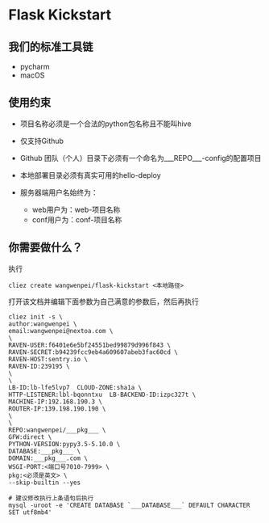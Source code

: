 Flask Kickstart
=================

我们的标准工具链
----

- pycharm
- macOS


使用约束
----

- 项目名称必须是一个合法的python包名称且不能叫hive
- 仅支持Github
- Github 团队（个人）目录下必须有一个命名为___REPO___-config的配置项目
- 本地部署目录必须有真实可用的hello-deploy

- 服务器端用户名始终为：

    - web用户为：web-项目名称
    - conf用户为：conf-项目名称


你需要做什么？
---

执行

```
cliez create wangwenpei/flask-kickstart <本地路径>
```

打开该文档并编辑下面参数为自己满意的参数后，然后再执行

```
cliez init -s \
author:wangwenpei \
email:wangwenpei@nextoa.com \
\
RAVEN-USER:f6401e6e5bf24551bed99879d996f843 \
RAVEN-SECRET:b94239fcc9eb4a609607abeb3fac60cd \
RAVEN-HOST:sentry.io \
RAVEN-ID:239195 \
\
\
LB-ID:lb-lfe5lvp7  CLOUD-ZONE:sha1a \
HTTP-LISTENER:lbl-bqonntxu  LB-BACKEND-ID:izpc327t \
MACHINE-IP:192.168.190.3 \
ROUTER-IP:139.198.190.190 \
\
\
REPO:wangwenpei/___pkg___ \
GFW:direct \
PYTHON-VERSION:pypy3.5-5.10.0 \
DATABASE:___pkg___ \
DOMAIN:___pkg___.com \
WSGI-PORT:<端口号7010-7999> \
pkg:<必须是英文> \
--skip-builtin --yes

# 建议修改执行上条语句后执行
mysql -uroot -e 'CREATE DATABASE `___DATABASE___` DEFAULT CHARACTER SET utf8mb4'
```
